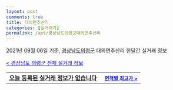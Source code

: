 ```yaml
---
layout: post
comments: true
title: 대의면추산리
categories: [실거래가]
permalink: /apt/경상남도의령군대의면추산리
---
```


2021년 09월 06일 기준, <a href="/apt/경상남도의령군">경상남도의령군</a> 대의면추산리 한달간 실거래 정보

<a style="color: blue;" href="/apt/경상남도의령군">< 경상남도 의령군 전체 실거래 정보</a>
<!---- start ---->
<table>
  <tr>
    <td colspan="4" style="font-weight: bold;"><a href="/apt/경상남도의령군대의면추산리{name_without_space}">오늘 등록된 실거래 정보가 없습니다</a> &nbsp;&nbsp;&nbsp; <a style="color: blue; font-size: smaller;" href="/apt/경상남도의령군대의면추산리{name_without_space}">면적별 최고가 ></a></td>
  </tr>
    
</table>
<!---- end ---->
    